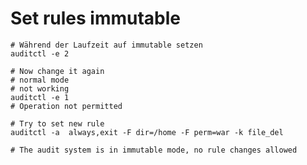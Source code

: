 # Set rules immutable 

```
# Während der Laufzeit auf immutable setzen
auditctl -e 2
```

```
# Now change it again
# normal mode 
# not working 
auditctl -e 1
# Operation not permitted 
```

```
# Try to set new rule
auditctl -a  always,exit -F dir=/home -F perm=war -k file_del
```

```
# The audit system is in immutable mode, no rule changes allowed
```
